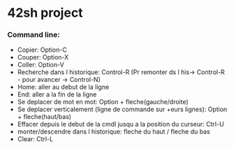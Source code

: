# 42sh project

### Command line:

*	Copier: Option-C
*	Couper: Option-X
*	Coller: Option-V
*	Recherche dans l historique: Control-R (Pr remonter ds l his-> Control-R - pour avancer -> Control-N)
*	Home: aller au debut de la ligne
*	End: aller a la fin de la ligne
*	Se deplacer de mot en mot: Option + fleche(gauche/droite)
*	Se deplacer verticalement (ligne de commande sur +eurs lignes): Option + fleche(haut/bas)
*	Effacer depuis le debut de la cmdl jusqu a la position du curseur: Ctrl-U
*	monter/descendre dans l historique: fleche du haut / fleche du bas
*	Clear: Ctrl-L